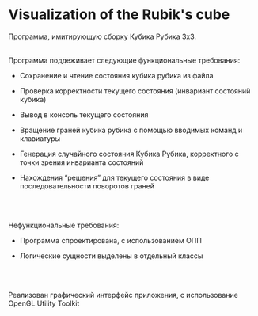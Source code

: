 # Visualization of the Rubik's cube


Программа, имитирующую сборку Кубика Рубика 3x3.
<br />
<br />

Программа поддеживает следующие функциональные требования:

  - Сохранение и чтение состояния кубика рубика из файла

  - Проверка корректности текущего состояния (инвариант состояний кубика)

  - Вывод в консоль текущего состояния

  - Вращение граней кубика рубика с помощью вводимых команд и клавиатуры

  - Генерация случайного состояния Кубика Рубика, корректного с точки зрения
инварианта состояний

  - Нахождения “решения” для текущего состояния в виде последовательности
поворотов граней
<br />
<br />

Нефункциональные требования:

- Программа спроектирована, с использованием ОПП

- Логические сущности выделены в отдельный классы

<br />
<br />

Реализован графический интерфейс приложения, с использование OpenGL Utility
Toolkit
